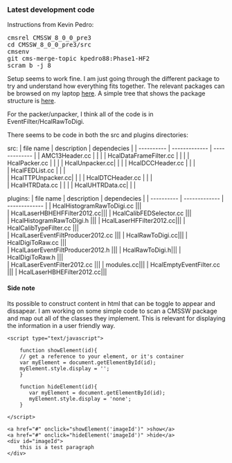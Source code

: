 ### Latest development code ###

Instructions from Kevin Pedro:

<pre>
cmsrel CMSSW_8_0_0_pre3
cd CMSSW_8_0_0_pre3/src
cmsenv
git cms-merge-topic kpedro88:Phase1-HF2
scram b -j 8
</pre>

Setup seems to work fine.  I am just going through the different package to try and understand how everything fits
together.  The relevant packages can be browsed on my laptop [here](file:///Users/awhitbe1/HFreco/). A simple 
tree that shows the package structure is [here](file:///Users/awhitbe1/HFreco/test.html).

For the packer/unpacker, I think all of the code is in EventFilter/HcalRawToDigi.

There seems to be code in both the src and plugins directories:

src:
| file name  | description   | dependecies   |
| ---------- | ------------- | ------------- |
| AMC13Header.cc          | | | 
| HcalDataFrameFilter.cc  | | | 
| HcalPacker.cc           | | | 
| HcalUnpacker.cc| | | 
| HcalDCCHeader.cc   | | |      
| HcalFEDList.cc         | | |  
| HcalTTPUnpacker.cc| | | 
| HcalDTCHeader.cc      | | |   
| HcalHTRData.cc          | | | 
| HcalUHTRData.cc| | | 

plugins:
| file name  | description   | dependecies   |
| ---------- | ------------- | ------------- |
| HcalHistogramRawToDigi.cc |||         
| HcalLaserHBHEHFFilter2012.cc|||
| HcalCalibFEDSelector.cc        |||    
| HcalHistogramRawToDigi.h          ||| 
| HcalLaserHFFilter2012.cc|||
| HcalCalibTypeFilter.cc     |||        
| HcalLaserEventFiltProducer2012.cc  |||
| HcalRawToDigi.cc|||
| HcalDigiToRaw.cc   |||                
| HcalLaserEventFiltProducer2012.h   |||
| HcalRawToDigi.h|||
| HcalDigiToRaw.h   |||                 
| HcalLaserEventFilter2012.cc        |||
| modules.cc|||
| HcalEmptyEventFilter.cc            |||
| HcalLaserHBHEFilter2012.cc||| 


#### Side note ####

Its possible to construct content in html that can be toggle to appear and dissapear.  I am working on
some simple code to scan a CMSSW package and map out all of the classes they implement.  This is 
relevant for displaying the information in a user friendly way.

	<script type="text/javascript">
	
    	function showElement(id){
       	// get a reference to your element, or it's container
       	var myElement = document.getElementById(id);
       	myElement.style.display = '';
       	}

	    function hideElement(id){
	       var myElement = document.getElementById(id);
	       myElement.style.display = 'none';
   		}

	</script>

    <a href="#" onclick="showElement('imageId')" >show</a>
    <a href="#" onclick="hideElement('imageId')" >hide</a>
	<div id="imageId">
		this is a test paragraph
	</div>

